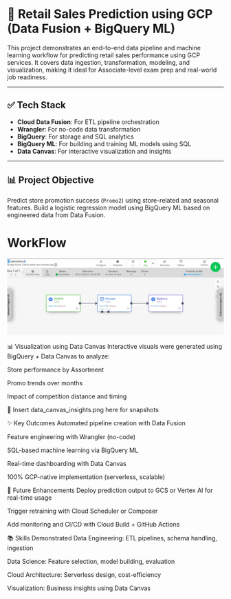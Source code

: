 # 🛒 Retail Sales Prediction using GCP (Data Fusion + BigQuery ML)

This project demonstrates an end-to-end data pipeline and machine learning workflow for predicting retail sales performance using GCP services. It covers data ingestion, transformation, modeling, and visualization, making it ideal for Associate-level exam prep and real-world job readiness.

---

## ✅ Tech Stack

- **Cloud Data Fusion**: For ETL pipeline orchestration
- **Wrangler**: For no-code data transformation
- **BigQuery**: For storage and SQL analytics
- **BigQuery ML**: For building and training ML models using SQL
- **Data Canvas**: For interactive visualization and insights

---

## 📊 Project Objective

Predict store promotion success (`Promo2`) using store-related and seasonal features. Build a logistic regression model using BigQuery ML based on engineered data from Data Fusion.

# WorkFlow
![Data_FusionPipe](https://github.com/praveenreddy82472/tutorial_test/blob/main/datafusionpiipe.jpg)

📊 Visualization using Data Canvas
Interactive visuals were generated using BigQuery + Data Canvas to analyze:

Store performance by Assortment

Promo trends over months

Impact of competition distance and timing

📸 Insert data_canvas_insights.png here for snapshots

✨ Key Outcomes
Automated pipeline creation with Data Fusion

Feature engineering with Wrangler (no-code)

SQL-based machine learning via BigQuery ML

Real-time dashboarding with Data Canvas

100% GCP-native implementation (serverless, scalable)

🔮 Future Enhancements
Deploy prediction output to GCS or Vertex AI for real-time usage

Trigger retraining with Cloud Scheduler or Composer

Add monitoring and CI/CD with Cloud Build + GitHub Actions

📚 Skills Demonstrated
Data Engineering: ETL pipelines, schema handling, ingestion

Data Science: Feature selection, model building, evaluation

Cloud Architecture: Serverless design, cost-efficiency

Visualization: Business insights using Data Canvas

